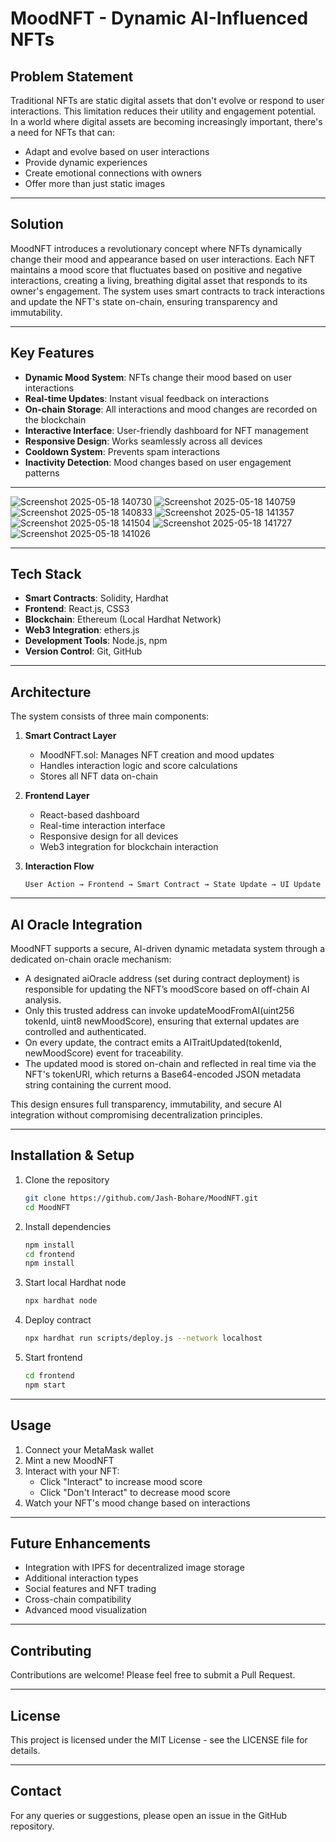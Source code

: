 # MoodNFT - Dynamic AI-Influenced NFTs

## Problem Statement
Traditional NFTs are static digital assets that don't evolve or respond to user interactions. This limitation reduces their utility and engagement potential. In a world where digital assets are becoming increasingly important, there's a need for NFTs that can:
- Adapt and evolve based on user interactions
- Provide dynamic experiences
- Create emotional connections with owners
- Offer more than just static images

---
## Solution
MoodNFT introduces a revolutionary concept where NFTs dynamically change their mood and appearance based on user interactions. Each NFT maintains a mood score that fluctuates based on positive and negative interactions, creating a living, breathing digital asset that responds to its owner's engagement. The system uses smart contracts to track interactions and update the NFT's state on-chain, ensuring transparency and immutability.

---
## Key Features
- **Dynamic Mood System**: NFTs change their mood based on user interactions
- **Real-time Updates**: Instant visual feedback on interactions
- **On-chain Storage**: All interactions and mood changes are recorded on the blockchain
- **Interactive Interface**: User-friendly dashboard for NFT management
- **Responsive Design**: Works seamlessly across all devices
- **Cooldown System**: Prevents spam interactions
- **Inactivity Detection**: Mood changes based on user engagement patterns

---
![Screenshot 2025-05-18 140730](https://github.com/user-attachments/assets/9d6a821b-e775-46c2-ab75-2b799317b815)
![Screenshot 2025-05-18 140759](https://github.com/user-attachments/assets/386c0f53-a243-4c01-b2b2-482cd1ee8067)
![Screenshot 2025-05-18 140833](https://github.com/user-attachments/assets/52776ab8-c1ab-48a3-9739-ab1711d3a318)
![Screenshot 2025-05-18 141357](https://github.com/user-attachments/assets/0716f68d-16a2-4b03-bee3-d116f0aea231)
![Screenshot 2025-05-18 141504](https://github.com/user-attachments/assets/4ca6d5cd-49a9-484a-963b-a4f716cc7fb7)
![Screenshot 2025-05-18 141727](https://github.com/user-attachments/assets/db4d76c2-8caa-4992-8d16-c22df327276e)
![Screenshot 2025-05-18 141026](https://github.com/user-attachments/assets/d47148a5-a7d1-43a4-af34-3188bfeaae54)

---
## Tech Stack
- **Smart Contracts**: Solidity, Hardhat
- **Frontend**: React.js, CSS3
- **Blockchain**: Ethereum (Local Hardhat Network)
- **Web3 Integration**: ethers.js
- **Development Tools**: Node.js, npm
- **Version Control**: Git, GitHub

---
## Architecture
The system consists of three main components:

1. **Smart Contract Layer**
   - MoodNFT.sol: Manages NFT creation and mood updates
   - Handles interaction logic and score calculations
   - Stores all NFT data on-chain

2. **Frontend Layer**
   - React-based dashboard
   - Real-time interaction interface
   - Responsive design for all devices
   - Web3 integration for blockchain interaction

3. **Interaction Flow**
   ```
   User Action → Frontend → Smart Contract → State Update → UI Update
   ```

---
## AI Oracle Integration
MoodNFT supports a secure, AI-driven dynamic metadata system through a dedicated on-chain oracle mechanism:

- A designated aiOracle address (set during contract deployment) is responsible for updating the NFT’s moodScore based on off-chain AI analysis.
- Only this trusted address can invoke updateMoodFromAI(uint256 tokenId, uint8 newMoodScore), ensuring that external updates are controlled and authenticated.
- On every update, the contract emits a AITraitUpdated(tokenId, newMoodScore) event for traceability.
- The updated mood is stored on-chain and reflected in real time via the NFT's tokenURI, which returns a Base64-encoded JSON metadata string containing the current mood.

This design ensures full transparency, immutability, and secure AI integration without compromising decentralization principles.

---
## Installation & Setup
1. Clone the repository
   ```bash
   git clone https://github.com/Jash-Bohare/MoodNFT.git
   cd MoodNFT
   ```

2. Install dependencies
   ```bash
   npm install
   cd frontend
   npm install
   ```

3. Start local Hardhat node
   ```bash
   npx hardhat node
   ```

4. Deploy contract
   ```bash
   npx hardhat run scripts/deploy.js --network localhost
   ```

5. Start frontend
   ```bash
   cd frontend
   npm start
   ```

---
## Usage
1. Connect your MetaMask wallet
2. Mint a new MoodNFT
3. Interact with your NFT:
   - Click "Interact" to increase mood score
   - Click "Don't Interact" to decrease mood score
4. Watch your NFT's mood change based on interactions

---
## Future Enhancements
- Integration with IPFS for decentralized image storage
- Additional interaction types
- Social features and NFT trading
- Cross-chain compatibility
- Advanced mood visualization

---
## Contributing
Contributions are welcome! Please feel free to submit a Pull Request.

---
## License
This project is licensed under the MIT License - see the LICENSE file for details.

---
## Contact
For any queries or suggestions, please open an issue in the GitHub repository.
